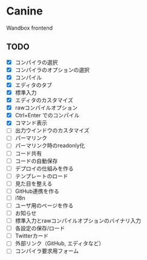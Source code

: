# Canine

Wandbox frontend


## TODO

- [x] コンパイラの選択
- [x] コンパイラのオプションの選択
- [x] コンパイル
- [x] エディタのタブ
- [x] 標準入力
- [x] エディタのカスタマイズ
- [x] rawコンパイルオプション
- [x] Ctrl+Enter でのコンパイル
- [x] コマンド表示
- [ ] 出力ウインドウのカスタマイズ
- [ ] パーマリンク
- [ ] パーマリンク時のreadonly化
- [ ] コード共有
- [ ] コードの自動保存
- [ ] デプロイの仕組みを作る
- [ ] テンプレートのロード
- [ ] 見た目を整える
- [ ] GitHub連携を作る
- [ ] i18n
- [ ] ユーザ用のページを作る
- [ ] お知らせ
- [ ] 標準入力とrawコンパイルオプションのバイナリ入力
- [ ] 各設定の保存/ロード
- [ ] Twitterカード
- [ ] 外部リンク（GitHub, エディタなど）
- [ ] コンパイラ要求用フォーム
